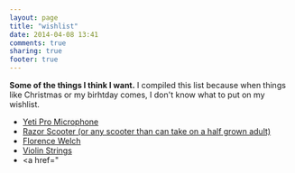 ```yaml
---
layout: page
title: "wishlist"
date: 2014-04-08 13:41
comments: true
sharing: true
footer: true
---
```


<b>Some of the things I think I want.</b>
I compiled this list because when things like Christmas or my birhtday
comes, I don't know what to put on my wishlist.

+ <a href="http://bluemic.com/yetipro">Yeti Pro Microphone</a>
+ <a href="http://www.razor.com/products/kick-scooters/">Razor Scooter (or any scooter than can take on a half grown adult)</a>
+ <a href="http://florenceandthemachine.net/">Florence Welch</a>
+ <a href="http://www.thomastik-infeld.com/family-detail/Dominant%20Violin">Violin Strings</a>
+ <a href="
